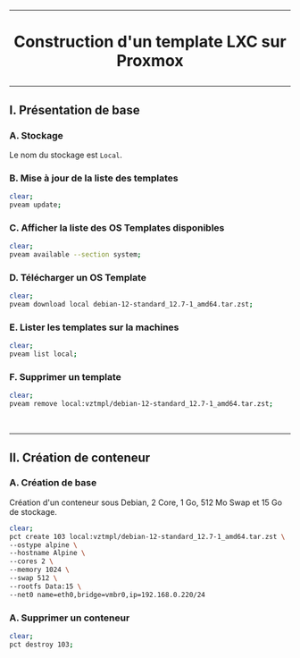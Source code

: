 ------------------------------------------------------------------------------------------------------
# <p align='center'> Construction d'un template LXC sur Proxmox </p>
------------------------------------------------------------------------------------------------------
## I. Présentation de base
### A. Stockage
Le nom du stockage est `Local`.

### B. Mise à jour de la liste des templates
```bash
clear;
pveam update;
```

### C. Afficher la liste des OS Templates disponibles
```bash
clear;
pveam available --section system;
```

### D. Télécharger un OS Template
```bash
clear;
pveam download local debian-12-standard_12.7-1_amd64.tar.zst;
```

### E. Lister les templates sur la machines
```bash
clear;
pveam list local;
```

### F. Supprimer un template
```bash
clear;
pveam remove local:vztmpl/debian-12-standard_12.7-1_amd64.tar.zst;
```

<br />

------------------------------------------------------------------------------------------------------
## II. Création de conteneur
### A. Création de base
Création d'un conteneur sous Debian, 2 Core, 1 Go, 512 Mo Swap et 15 Go de stockage.
```bash
clear;
pct create 103 local:vztmpl/debian-12-standard_12.7-1_amd64.tar.zst \
--ostype alpine \
--hostname Alpine \
--cores 2 \
--memory 1024 \
--swap 512 \
--rootfs Data:15 \
--net0 name=eth0,bridge=vmbr0,ip=192.168.0.220/24
```

### A. Supprimer un conteneur
```bash
clear;
pct destroy 103;
```
